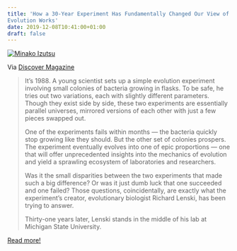 ```yaml
---
title: 'How a 30-Year Experiment Has Fundamentally Changed Our View of How
Evolution Works'
date: 2019-12-08T10:41:00+01:00
draft: false
---
```


[![Minako Izutsu](https://cdn-blog.adafruit.com/uploads/2019/12/IMinako-Izutsu.jpg "Minako-Izutsu.jpg")](https://www.discovermagazine.com/planet-earth/how-a-30-year-experiment-has-fundamentally-changed-our-view-of-how)

Via [Discover Magazine](https://www.discovermagazine.com/planet-earth/how-a-30-year-experiment-has-fundamentally-changed-our-view-of-how)

> It’s 1988. A young scientist sets up a simple evolution experiment involving small colonies of bacteria growing in flasks. To be safe, he tries out two variations, each with slightly different parameters. Though they exist side by side, these two experiments are essentially parallel universes, mirrored versions of each other with just a few pieces swapped out.
> 
> One of the experiments fails within months — the bacteria quickly stop growing like they should. But the other set of colonies prospers. The experiment eventually evolves into one of epic proportions — one that will offer unprecedented insights into the mechanics of evolution and yield a sprawling ecosystem of laboratories and researchers.
> 
> Was it the small disparities between the two experiments that made such a big difference? Or was it just dumb luck that one succeeded and one failed? Those questions, coincidentally, are exactly what the experiment’s creator, evolutionary biologist Richard Lenski, has been trying to answer.
> 
> Thirty-one years later, Lenski stands in the middle of his lab at Michigan State University.

[Read more!](https://www.discovermagazine.com/planet-earth/how-a-30-year-experiment-has-fundamentally-changed-our-view-of-how)